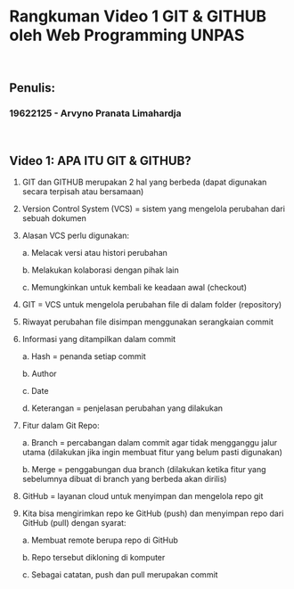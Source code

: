 # Rangkuman Video 1 GIT & GITHUB oleh Web Programming UNPAS

<p>&nbsp;</p>

## Penulis:
### 19622125 - Arvyno Pranata Limahardja
 
<p>&nbsp;</p> 

## Video 1: APA ITU GIT & GITHUB?

1. GIT dan GITHUB merupakan 2 hal yang berbeda (dapat digunakan secara terpisah atau bersamaan)

2. Version Control System (VCS) = sistem yang mengelola perubahan dari sebuah dokumen

3. Alasan VCS perlu digunakan:

    a. Melacak versi atau histori perubahan

    b. Melakukan kolaborasi dengan pihak lain

    c. Memungkinkan untuk kembali ke keadaan awal (checkout)

4. GIT = VCS untuk mengelola perubahan file di dalam folder (repository)

5. Riwayat perubahan file disimpan menggunakan serangkaian commit

6. Informasi yang ditampilkan dalam commit

    a. Hash = penanda setiap commit

    b. Author

    c. Date

    d. Keterangan = penjelasan perubahan yang dilakukan

7. Fitur dalam Git Repo:

    a. Branch = percabangan dalam commit agar tidak mengganggu jalur utama (dilakukan jika ingin membuat fitur yang belum pasti digunakan)

    b. Merge = penggabungan dua branch (dilakukan ketika fitur yang sebelumnya dibuat di branch yang berbeda akan dirilis)

8. GitHub = layanan cloud untuk menyimpan dan mengelola repo git

9. Kita bisa mengirimkan repo ke GitHub (push) dan menyimpan repo dari GitHub (pull) dengan syarat:

    a. Membuat remote berupa repo di GitHub

    b. Repo tersebut dikloning di komputer

    c. Sebagai catatan, push dan pull merupakan commit